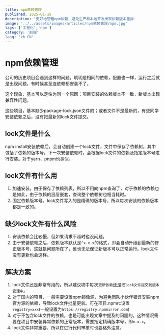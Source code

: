 ```yaml
---
title: npm依赖管理
published: 2025-01-19
description: '更好地管理npm依赖，避免生产和本地开发出现依赖版本差异'
image: '../../assets/images/articles/npm依赖管理/npm.jpg'
tags: ['工程化','npm']
category: '前端'
lang: 'zh_CN'
---
```

# npm依赖管理

公司的历史项目会遇到这样的问题，明明是相同的依赖，配置也一样，运行之后就是出现问题，有时候甚至连依赖都安装不了。

这个现象，基本可以定性为同一个原因：项目安装的依赖版本不一致，新版本出现兼容性问题。

这些项目，基本缺少package-lock.json文件的；或者文件不是最新的，有些同学安装依赖之后，没有把最新的lock文件提交。

## lock文件是什么
npm install安装依赖后，会自动创建一个lock文件，文件中保存了依赖树，其中包括了依赖的版本号。下一次安装依赖时，会根据lock文件的依赖及指定版本号进行安装。对于yarn、pnpm也类似。


## lock文件有什么用

1. 加速安装。由于保存了依赖列表，所以不用向npm查询了，对于依赖的依赖也是如此，由于依赖的层层嵌套，查询整个依赖树也相当耗时。
2. 固定依赖版本号。lock文件写入的是精确的版本号，所以每次安装的依赖版本都是一致的。

## 缺少lock文件有什么风险

1. 安装依赖会比较慢，但如果请求不超时也没问题。
2. 由于安装依赖之后，依赖版本默认是`^x.x.x`的格式，即会自动升级到最新的修正版本号，这就是问题所在了，谁也无法保证新版本可以正常运行。lock文件没有更新也会这样。


## 解决方案

1. lock文件还是非常有用的，所以建议项中每次`更新依赖`还是`把lock文件提交到版本管理中`。
2. 对于国内的项目，一般需要设置npm镜像源，为避免团队小伙伴错误安装npm官方源的依赖，导致lock文件批量更新。可在项目.npmrc设置
`registry=xxx`(一般设置为`https://registry.npmmirror.com`)
3. 对于不包含lock文件的依赖，也是可能出现文章中提及的问题的，这种情况需要在项目中安装异常依赖的正常版本，需要指定精确版本号，即`x.x.x`。
4. lock文件非常重要，所以在进行代码审核时也要格外注意。
